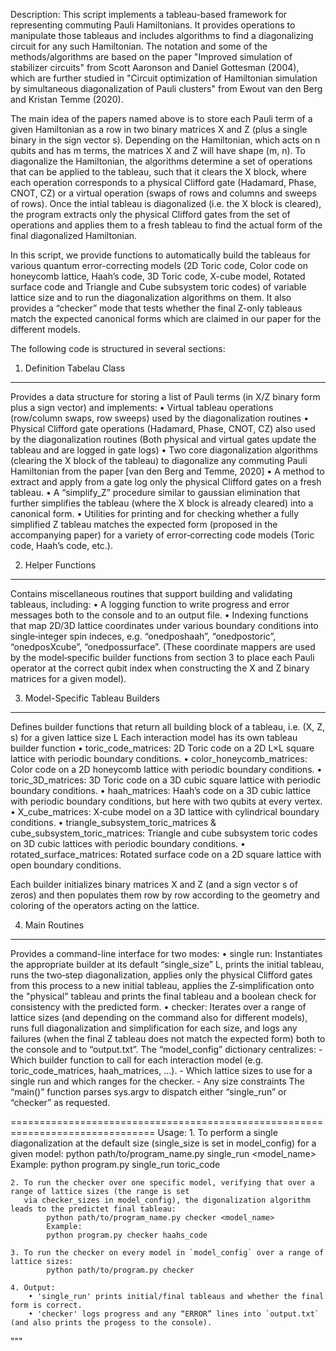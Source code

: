 Description:
This script implements a tableau-based framework for representing commuting Pauli Hamiltonians. It provides operations
to manipulate those tableaus and includes algorithms to find a diagonalizing circuit for any such Hamiltonian.
The notation and some of the methods/algorithms are based on the paper "Improved simulation of stabilizer circuits"
from Scott Aaronson and Daniel Gottesman (2004), which are further studied in "Circuit optimization of Hamiltonian
simulation by simultaneous diagonalization of Pauli clusters" from Ewout van den Berg and Kristan Temme (2020).

The main idea of the papers named above is to store each Pauli term of a given Hamiltonian as a row in two binary
matrices X and Z (plus a single binary in the sign vector s). Depending on the Hamiltonian, which acts on n qubits
and has m terms, the matrices X and Z will have shape (m, n). To diagonalize the Hamiltonian, the algorithms determine
a set of operations that can be applied to the tableau, such that it clears the X block, where each operation 
corresponds to a physical Clifford gate (Hadamard, Phase, CNOT, CZ) or a virtual operation (swaps of rows and columns 
and sweeps of rows). Once the intial tableau is diagonalized (i.e. the X block is cleared), the program extracts only 
the physical Clifford gates from the set of operations and applies them to a fresh tableau to find the actual form of 
the final diagonalized Hamiltonian.

In this script, we provide functions to automatically build the tableaus for various quantum error-correcting models
(2D Toric code, Color code on honeycomb lattice, Haah’s code, 3D Toric code, X-cube model, Rotated surface code and
Triangle and Cube subsystem toric codes) of variable lattice size and to run the diagonalization algorithms on them.
It also provides a “checker” mode that tests whether the final Z-only tableaus match the expected canonical forms 
which are claimed in our paper for the different models.


The following code is structured in several sections:

1. Definition Tabelau Class
--------------------------
Provides a data structure for storing a list of Pauli terms (in X/Z binary form plus a sign vector)
and implements:
    • Virtual tableau operations (row/column swaps, row sweeps) used by the diagonalization routines
    • Physical Clifford gate operations (Hadamard, Phase, CNOT, CZ) also used by the diagonalization routines
      (Both physical and virtual gates update the tableau and are logged in gate logs)
    • Two core diagonalization algorithms (clearing the X block of the tableau) to diagonalize any commuting 
      Pauli Hamiltonian from the paper [van den Berg and Temme, 2020]
    • A method to extract and apply from a gate log only the physical Clifford gates on a fresh tableau.
    • A “simplify_Z” procedure similar to gaussian elimination that further simplifies the tableau (where the X block 
      is already cleared) into a canonical form.
    • Utilities for printing and for checking whether a fully simplified Z tableau matches the expected form 
      (proposed in the accompanying paper) for a variety of error‐correcting code models (Toric code, Haah’s code, etc.).

2. Helper Functions
-------------------
Contains miscellaneous routines that support building and validating tableaus, including:
    • A logging function to write progress and error messages both to the console and to an output file.
    • Indexing functions that map 2D/3D lattice coordinates under various boundary conditions into
      single‐integer spin indeces, e.g. “onedposhaah”, “onedpostoric”, “onedposXcube”, “onedpossurface”.
      (These coordinate mappers are used by the model‐specific builder functions from section 3 
      to place each Pauli operator at the correct qubit index when constructing the X and Z binary matrices 
      for a given model).

3. Model-Specific Tableau Builders
----------------------------------
Defines builder functions that return all building block of a tableau, i.e. (X, Z, s) for a given lattice size L
Each interaction model has its own tableau builder function
    • toric_code_matrices: 2D Toric code on a 2D L×L square lattice with periodic boundary conditions.
    • color_honeycomb_matrices: Color code on a 2D honeycomb lattice with periodic boundary conditions.
    • toric_3D_matrices: 3D Toric code on a 3D cubic square lattice with periodic boundary conditions.
    • haah_matrices: Haah’s code on a 3D cubic lattice with periodic boundary conditions, but here with two qubits 
      at every vertex.
    • X_cube_matrices: X‐cube model on a 3D lattice with cylindrical boundary conditions.
    • triangle_subsystem_toric_matrices & cube_subsystem_toric_matrices: Triangle and cube subsystem toric codes
        on 3D cubic lattices with periodic boundary conditions.
    • rotated_surface_matrices: Rotated surface code on a 2D square lattice with open boundary conditions.

Each builder initializes binary matrices X and Z (and a sign vector s of zeros) and then populates them
row by row according to the geometry and coloring of the operators acting on the lattice.

4. Main Routines
----------------------------------
Provides a command-line interface for two modes:
    • single run: Instantiates the appropriate builder at its default “single_size” L, prints the initial tableau,
        runs the two‐step diagonalization, applies only the physical Clifford gates from this process 
        to a new initial tableau, applies the Z‐simplification onto the "physical" tableau and prints 
        the final tableau and a boolean check for consistency with the predicted form.
    • checker: Iterates over a range of lattice sizes (and depending on the command also for different models),
        runs full diagonalization and simplification for each size, and logs any failures (when the final Z
        tableau does not match the expected form) both to the console and to “output.txt”.
The “model_config” dictionary centralizes:
    - Which builder function to call for each interaction model (e.g. toric_code_matrices, haah_matrices, ...).
    - Which lattice sizes to use for a single run and which ranges for the checker.
    - Any size constraints
The “main()” function parses sys.argv to dispatch either “single_run” or “checker” as requested.

===============================================================================
Usage:
    1. To perform a single diagonalization at the default size (single_size is set in model_config) for a given model:
            python path/to/program_name.py single_run <model_name>
            Example:
            python program.py single_run toric_code

    2. To run the checker over one specific model, verifying that over a range of lattice sizes (the range is set
       via checker_sizes in model_config), the digonalization algorithm leads to the predictet final tableau:
            python path/to/program_name.py checker <model_name>
            Example:
            python program.py checker haahs_code

    3. To run the checker on every model in `model_config` over a range of lattice sizes:
            python path/to/program.py checker

    4. Output:
        • 'single_run' prints initial/final tableaus and whether the final form is correct.
        • 'checker' logs progress and any “ERROR” lines into `output.txt` (and also prints the progess to the console).

"""
